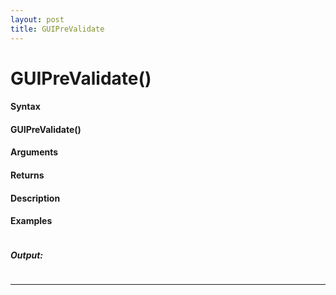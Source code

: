 ```yaml
---
layout: post
title: GUIPreValidate
---
```


# GUIPreValidate()


#### Syntax

#### GUIPreValidate()

#### Arguments

#### Returns

#### Description

#### Examples

```

```

##### Output:

```

```

---